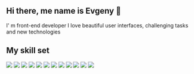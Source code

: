 Hi there, me name is Evgeny 👋
---
I' m front-end developer
I love beautiful user interfaces, challenging tasks and new technologies

My skill set
---
<div>
<img src="https://img.shields.io/badge/HTML5-eee?style=for-the-badge&logo=HTML5&logoColor=E34F26"/>
<img src="https://img.shields.io/badge/CSS3-eee?style=for-the-badge&logo=CSS3&logoColor=1572B6"/>
<img src="https://img.shields.io/badge/JavaScript-eee?style=for-the-badge&logo=JavaScript&logoColor=F7DF1E"/>
<img src="https://img.shields.io/badge/React-eee?style=for-the-badge&logo=React&logoColor=61DAFB"/>
<img src="https://img.shields.io/badge/Webpack-eee?style=for-the-badge&logo=Webpack&logoColor=8DD6F9"/>
<img src="https://img.shields.io/badge/Figma-eee?style=for-the-badge&logo=Figma&logoColor=F24E1E"/>
<img src="https://img.shields.io/badge/Git-eee?style=for-the-badge&logo=Git&logoColor=F05032"/>
<img src="https://img.shields.io/badge/GitHub-eee?style=for-the-badge&logo=GitHub&logoColor=181717"/>
<img src="https://img.shields.io/badge/npm-eee?style=for-the-badge&logo=npm&logoColor=CB3837"/>
<img src="https://img.shields.io/badge/Node.js-eee?style=for-the-badge&logo=Node.js&logoColor=339933"/>
<img src="https://img.shields.io/badge/Express-eee?style=for-the-badge&logo=Express&logoColor=000"/>
<img src="https://img.shields.io/badge/MongoDB-eee?style=for-the-badge&logo=MongoDB&logoColor=47A248"/>
</div>